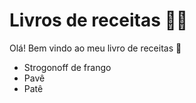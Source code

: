 # Livros de receitas :woman_cook:

Olá! Bem vindo ao meu livro de receitas :book:

- Strogonoff de frango
- Pavê
- Patê
